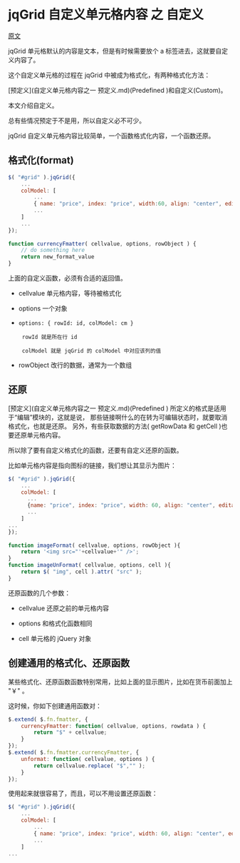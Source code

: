 # jqGrid 自定义单元格内容 之 自定义

[原文](http://www.trirand.com/jqgridwiki/doku.php?id=wiki:predefined_formatter)

jqGrid 单元格默认的内容是文本，但是有时候需要放个 a 标签进去，这就要自定义内容了。

这个自定义单元格的过程在 jqGrid 中被成为格式化，有两种格式化方法：

[预定义](自定义单元格内容之一 预定义.md)(Predefined )和自定义(Custom)。

本文介绍自定义。

总有些情况预定于不是用，所以自定义必不可少。

jqGrid 自定义单元格内容比较简单，一个函数格式化内容，一个函数还原。


## 格式化(format)

```js
$( "#grid" ).jqGrid({
    ...
    colModel: [ 
        ... 
        { name: "price", index: "price", width:60, align: "center", editable: true, formatter: currencyFmatter },
        ...
    ]
    ...
});
 
function currencyFmatter( cellvalue, options, rowObject ) {
    // do something here
    return new_format_value
}
```

上面的自定义函数，必须有合适的返回值。

* cellvalue 单元格内容，等待被格式化

* options 一个对象
 * `options: { rowId: id, colModel: cm }`

        rowId 就是所在行 id 

        colModel 就是 jqGrid 的 colModel 中对应该列的值

* rowObject 改行的数据，通常为一个数组


## 还原

[预定义](自定义单元格内容之一 预定义.md)(Predefined ) 所定义的格式是适用于“编辑”模块的，这就是说，
那些链接啊什么的在转为可编辑状态时，就要取消格式化，也就是还原。
另外，有些获取数据的方法( getRowData 和 getCell )也要还原单元格内容。

所以除了要有自定义格式化的函数，还要有自定义还原的函数。

比如单元格内容是指向图标的链接，我们想让其显示为图片：

```js
$( "#grid" ).jqGrid({
    ...
    colModel: [ 
      ... 
      {name: "price", index: "price", width: 60, align: "center", editable: true, formatter: imageFormat, unformat: imageUnFormat },
      ...
    ]
...
});
 
function imageFormat( cellvalue, options, rowObject ){
    return '<img src="'+cellvalue+'" />';
}
function imageUnFormat( cellvalue, options, cell ){
    return $( "img", cell ).attr( "src" );
}
```

还原函数的几个参数：

* cellvalue 还原之前的单元格内容

* options 和格式化函数相同

* cell 单元格的 jQuery 对象


## 创建通用的格式化、还原函数

某些格式化、还原函数函数特别常用，比如上面的显示图片，比如在货币前面加上 "￥" 。

这时候，你如下创建通用函数对：

```js
$.extend( $.fn.fmatter, {
    currencyFmatter: function( cellvalue, options, rowdata ) {
        return "$" + cellvalue;
    }
});
$.extend( $.fn.fmatter.currencyFmatter, {
    unformat: function( cellvalue, options ) {
        return cellvalue.replace( "$","" );
    }
});
```

使用起来就很容易了，而且，可以不用设置还原函数：

```js
$( "#grid" ).jqGrid({
    ...
    colModel: [ 
        ... 
        { name: "price", index: "price", width: 60, align: "center", editable: true, formatter: "currencyFmatter" },
        ...
    ]
...
```
